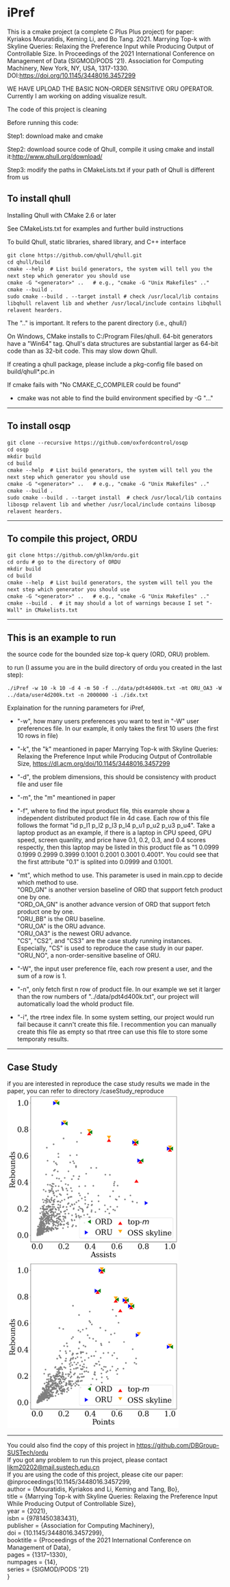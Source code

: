 # iPref

This is a cmake project (a complete C Plus Plus project) for paper:\
Kyriakos Mouratidis, Keming Li, and Bo Tang. 2021. Marrying Top-k with Skyline Queries: Relaxing the Preference Input while Producing Output of Controllable Size. In Proceedings of the 2021 International Conference on Management of Data (SIGMOD/PODS '21). Association for Computing Machinery, New York, NY, USA, 1317-1330. DOI:https://doi.org/10.1145/3448016.3457299 

WE HAVE UPLOAD THE BASIC NON-ORDER SENSITIVE ORU OPERATOR.
Currently I am working on adding visualize result.

The code of this project is cleaning

Before running this code:

Step1:
download make and cmake

Step2:
download source code of Qhull, compile it using cmake and install it:http://www.qhull.org/download/

Step3:
modify the paths in CMakeLists.txt if your path of Qhull is different from us

To install qhull
-----------------
Installing Qhull with CMake 2.6 or later

  See CMakeLists.txt for examples and further build instructions

  To build Qhull, static libraries, shared library, and C++ interface
  ```
  git clone https://github.com/qhull/qhull.git
  cd qhull/build
  cmake --help  # List build generators, the system will tell you the next step which generator you should use 
  cmake -G "<generator>" ..   # e.g., "cmake -G "Unix Makefiles" .." 
  cmake --build .
  sudo cmake --build . --target install # check /usr/local/lib contains libqhull relavent lib and whether /usr/local/include contains libqhull relavent hearders.
  ```

  The ".." is important.  It refers to the parent directory (i.e., qhull/)

  On Windows, CMake installs to C:/Program Files/qhull.  64-bit generators
  have a "Win64" tag.  Qhull's data structures are substantial larger as
  64-bit code than as 32-bit code.  This may slow down Qhull.

  If creating a qhull package, please include a pkg-config file based on build/qhull*.pc.in

  If cmake fails with "No CMAKE_C_COMPILER could be found"
  - cmake was not able to find the build environment specified by -G "..."

-----------------

To install osqp
-----------------
  ```
  git clone --recursive https://github.com/oxfordcontrol/osqp
  cd osqp
  mkdir build
  cd build
  cmake --help  # List build generators, the system will tell you the next step which generator you should use 
  cmake -G "<generator>" ..   # e.g., "cmake -G "Unix Makefiles" .." 
  cmake --build .
  sudo cmake --build . --target install  # check /usr/local/lib contains libosqp relavent lib and whether /usr/local/include contains libosqp relavent hearders.
  ```
-----------------


To compile this project, ORDU
-----------------
  ```
  git clone https://github.com/ghlkm/ordu.git
  cd ordu # go to the directory of ORDU
  mkdir build
  cd build
  cmake --help  # List build generators, the system will tell you the next step which generator you should use 
  cmake -G "<generator>" ..   # e.g., "cmake -G "Unix Makefiles" .." 
  cmake --build .  # it may should a lot of warnings because I set "-Wall" in CMakelists.txt
  ```
-----------------
  
This is an example to run 
-----------------

the source code for the bounded size top-k query (ORD, ORU) problem.

to run (I assume you are in the build directory of ordu you created in the last step):
```
./iPref -w 10 -k 10 -d 4 -m 50 -f ../data/pdt4d400k.txt -mt ORU_OA3 -W ../data/user4d200k.txt -n 2000000 -i ./idx.txt
``` 
Explaination for the running parameters for iPref,

 - "-w", how many users preferences you want to test in "-W" user preferences file. In our example, it only takes the first 10 users (the first 10 rows in file)
 - "-k", the "k" meantioned in paper Marrying Top-k with Skyline Queries: Relaxing the Preference Input while Producing Output of Controllable Size, https://dl.acm.org/doi/10.1145/3448016.3457299
 - "-d", the problem dimensions, this should be consistency with product file and user file
 - "-m", the "m" meantioned in paper
 - "-f", where to find the input product file, this example show a independent distributed product file in 4d case. Each row of this file follows the format "id p_l1 p_l2 p_l3 p_l4 p_u1 p_u2 p_u3 p_u4". Take a laptop product as an example, if there is a laptop in 
CPU speed, GPU speed, screen quanlity, and price have 0.1, 0.2, 0.3, and 0.4 scores respectly, then this laptop may be listed in this product file as "1 0.0999 0.1999 0.2999 0.3999 0.1001 0.2001 0.3001 0.4001". You could see that the first attribute "0.1" is splited into 0.0999 and 0.1001.
 - "mt", which method to use. This parameter is used in main.cpp to decide which method to use. \
 "ORD_GN" is another version baseline of ORD that support fetch product one by one.\
"ORD_OA_GN" is another advance version of ORD that support fetch product one by one.\
"ORU_BB" is the ORU baseline.\
"ORU_OA" is the ORU advance.\
"ORU_OA3" is the newest ORU advance.\
"CS", "CS2", and "CS3" are the case study running instances.\
Especially, "CS" is used to reproduce the case study in our paper.\
"ORU_NO", a non-order-sensitive baseline of ORU.
  
- "-W", the input user preference file, each row present a user, and the sum of a row is 1.
- "-n", only fetch first n row of product file. In our example we set it larger than the row numbers of "../data/pdt4d400k.txt", our project will automatically load the whold product file.
- "-i", the rtree index file. In some system setting, our project would run fail because it cann't create this file. I recommention you can manually create this file as empty so that rtree can use this file to store some temporaty results.


-----------------
Case Study
-----------------
if you are interested in reproduce the case study results we made in the paper, 
you can refer to directory /caseStudy_reproduce 
<img src="./image/k2m6_ast_trb_49_51-4.png" alt="drawing" width="400"/> <img src="./image/k2m6_pts_trb_43_57-4.png" alt="drawing" width="400"/>

-----------------
You could also find the copy of this project in https://github.com/DBGroup-SUSTech/ordu   \
If you got any problem to run this project, please contact likm20202@mail.sustech.edu.cn   \
If you are using the code of this project, please cite our paper: \
  @inproceedings{10.1145/3448016.3457299,\
author = {Mouratidis, Kyriakos and Li, Keming and Tang, Bo}, \
title = {Marrying Top-k with Skyline Queries: Relaxing the Preference Input While Producing Output of Controllable Size},\
year = {2021},\
isbn = {9781450383431},\
publisher = {Association for Computing Machinery},\
doi = {10.1145/3448016.3457299},\
booktitle = {Proceedings of the 2021 International Conference on Management of Data},\
pages = {1317–1330},\
numpages = {14},\
series = {SIGMOD/PODS '21}\
}
  
  
